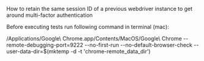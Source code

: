 How to retain the same session ID of a previous webdriver instance to get around multi-factor authentication

Before executing tests run following command in terminal (mac):

/Applications/Google\ Chrome.app/Contents/MacOS/Google\ Chrome --remote-debugging-port=9222 --no-first-run --no-default-browser-check --user-data-dir=$(mktemp -d -t 'chrome-remote_data_dir')


